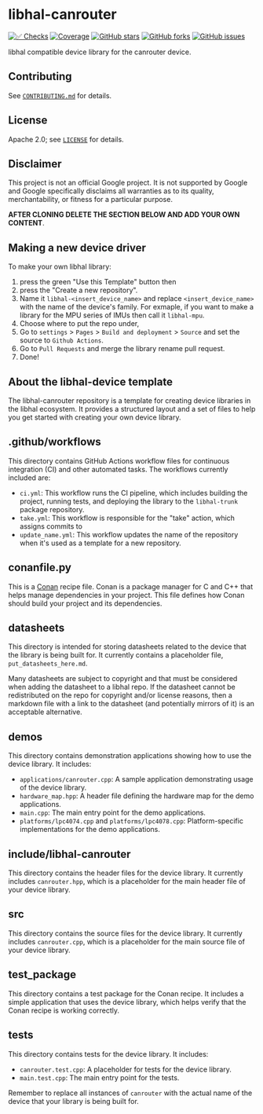 # libhal-canrouter

[![✅ Checks](https://github.com/libhal/libhal-canrouter/actions/workflows/ci.yml/badge.svg)](https://github.com/libhal/libhal-canrouter/actions/workflows/ci.yml)
[![Coverage](https://libhal.github.io/libhal-canrouter/coverage/coverage.svg)](https://libhal.github.io/libhal-canrouter/coverage/)
[![GitHub stars](https://img.shields.io/github/stars/libhal/libhal-canrouter.svg)](https://github.com/libhal/libhal-canrouter/stargazers)
[![GitHub forks](https://img.shields.io/github/forks/libhal/libhal-canrouter.svg)](https://github.com/libhal/libhal-canrouter/network)
[![GitHub issues](https://img.shields.io/github/issues/libhal/libhal-canrouter.svg)](https://github.com/libhal/libhal-canrouter/issues)

libhal compatible device library for the canrouter device.

## Contributing

See [`CONTRIBUTING.md`](CONTRIBUTING.md) for details.

## License

Apache 2.0; see [`LICENSE`](LICENSE) for details.

## Disclaimer

This project is not an official Google project. It is not supported by
Google and Google specifically disclaims all warranties as to its quality,
merchantability, or fitness for a particular purpose.

**AFTER CLONING DELETE THE SECTION BELOW AND ADD YOUR OWN CONTENT**.

## Making a new device driver

To make your own libhal library:

1. press the green "Use this Template" button then
2. press the "Create a new repository".
3. Name it `libhal-<insert_device_name>` and replace `<insert_device_name>` with
  the name of the device's family. For exmaple, if you want to make a library
  for the MPU series of IMUs then call it `libhal-mpu`.
4. Choose where to put the repo under,
5. Go to `settings` > `Pages` > `Build and deployment` > `Source` and set the
  source to `Github Actions`.
6. Go to `Pull Requests` and merge the library rename pull request.
7. Done!

## About the libhal-device template

The libhal-canrouter repository is a template for creating device libraries in
the libhal ecosystem. It provides a structured layout and a set of files to help
you get started with creating your own device library.

## .github/workflows

This directory contains GitHub Actions workflow files for continuous integration
(CI) and other automated tasks. The workflows currently included are:

- `ci.yml`: This workflow runs the CI pipeline, which includes
  building the project, running tests, and deploying the library to the
  `libhal-trunk` package repository.
- `take.yml`: This workflow is responsible for the "take" action, which assigns
  commits to
- `update_name.yml`: This workflow updates the name of the repository when it's
  used as a template for a new repository.

## conanfile.py

This is a [Conan](https://conan.io/) recipe file. Conan is a package manager for
C and C++ that helps manage dependencies in your project. This file defines how
Conan should build your project and its dependencies.

## datasheets

This directory is intended for storing datasheets related to the device that the
library is being built for. It currently contains a placeholder file,
`put_datasheets_here.md`.

Many datasheets are subject to copyright and that must be considered when adding
the datasheet to a libhal repo. If the datasheet cannot be redistributed on the
repo for copyright and/or license reasons, then a markdown file with a link to
the datasheet (and potentially mirrors of it) is an acceptable alternative.

## demos

This directory contains demonstration applications showing how to use the device
library. It includes:

- `applications/canrouter.cpp`: A sample application demonstrating usage of the
  device library.
- `hardware_map.hpp`: A header file defining the hardware map for the demo
  applications.
- `main.cpp`: The main entry point for the demo applications.
- `platforms/lpc4074.cpp` and `platforms/lpc4078.cpp`: Platform-specific
  implementations for the demo applications.

## include/libhal-canrouter

This directory contains the header files for the device library. It currently
includes `canrouter.hpp`, which is a placeholder for the main header file of
your device library.

## src

This directory contains the source files for the device library. It currently
includes `canrouter.cpp`, which is a placeholder for the main source file of
your device library.

## test_package

This directory contains a test package for the Conan recipe. It includes a
simple application that uses the device library, which helps verify that the
Conan recipe is working correctly.

## tests

This directory contains tests for the device library. It includes:

- `canrouter.test.cpp`: A placeholder for tests for the device library.
- `main.test.cpp`: The main entry point for the tests.

Remember to replace all instances of `canrouter` with the actual name of the
device that your library is being built for.
